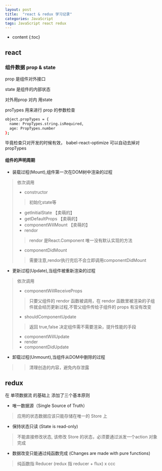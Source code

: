 ```yaml
---
layout: post
title:  "react & redux 学习记录"
categories: JavaScript
tags: JavaScript react redux
---
```


* content
{:toc}
## react
### 组件数据 prop & state
prop 是组件对外接口

state 是组件的内部状态

对外用prop 对内 用state

proTypes 用来进行 prop 的参数检查

```bash
object.propTypes = {
  name: PropTypes.string.isRequired,
  age: PropTypes.number
};

```

毕竟检查只对开发的时候有效， babel-react-optimize 可以自动去掉对 propTypes

#### 组件的声明周期
* 装载过程(Mount),组件第一次在DOM树中渲染的过程
> 依次调用
>* constructor
>> 初始化state等
>* getInitialState 【卖萌的】
>* getDefaultProps 【卖萌的】
>* componentWillMount 【卖萌的】
>* rendor 
>> rendor 是React.Component 唯一没有默认实现的方法
>* componentDidMount
>> 需要注意,rendor执行完后不会立即调用componentDidMount

* 更新过程(Update),当组件被重新渲染的过程
> 依次调用
>* componentWillReceiveProps
>> 只要父组件的 rendor 函数被调用，在 rendor 函数里被渲染的子组件就会经历更新过程,不管父组件传给子组件的 props 有没有改变
>* shouldComponentUpdate
>> 返回 true,false 决定组件需不需要渲染，提升性能的手段
>* componentWillUpdate
>* render
>* componentDidUpdate

* 卸载过程(Unmount),当组件从DOM中删除的过程
>> 清理创造的内容，避免内存泄露 


## redux
在 单项数据流 的基础上 添加了三个基本原则
* 唯一数据源（Single Source of Truth）
> 应用的状态数据应该只能存储在唯一的 Store 上
* 保持状态只读 (State is read-only)
> 不能直接修改状态, 该修改 Store 的状态，必须要通过派发一个action 对象完成
* 数据改变只能通过纯函数完成 (Changes are made with pure functions)
> 纯函数指 Reducer (redux 指 reducer + flux)
x ccc         